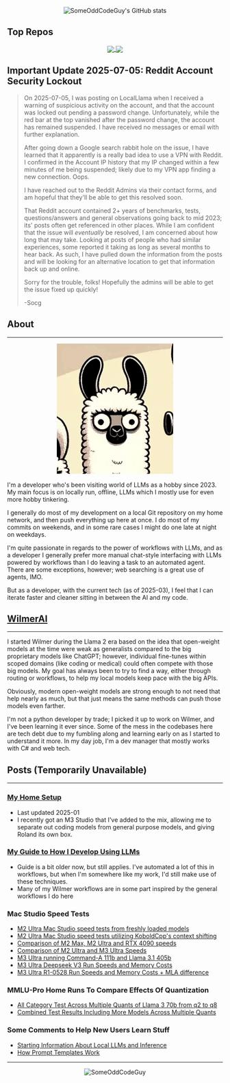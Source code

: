 <!-- Attribution for the github readme stats and the repos below that: https://github.com/anuraghazra/github-readme-stats -->
<!-- Awesome little widgets -->
<p align="center">
<img src="https://github-readme-stats.vercel.app/api?username=someoddcodeguy&hide=contribs" alt="SomeOddCodeGuy's GitHub stats">
</p>

## Top Repos
<p align="center">
<a href="https://github.com/someoddcodeguy/wilmerai">
  <img align="center" src="https://github-readme-stats.vercel.app/api/pin/?username=someoddcodeguy&repo=wilmerai" />
</a>
<a href="https://github.com/SomeOddCodeGuy/OfflineWikipediaTextApi">
  <img align="center" src="https://github-readme-stats.vercel.app/api/pin/?username=someoddcodeguy&repo=OfflineWikipediaTextApi" />
</a>
</p>

## Important Update 2025-07-05: Reddit Account Security Lockout

> On 2025-07-05, I was posting on LocalLlama when I received a warning of suspicious activity on the account,
> and that the account was locked out pending a password change. Unfortunately, while the red bar at the top vanished
> after the password change, the account has remained suspended. I have received no messages or email with further
> explanation.
>
> After going down a Google search rabbit hole on the issue, I have learned that it apparently is a really bad idea
> to use a VPN with Reddit. I confirmed in the Account IP history that my IP changed within a few minutes of me
> being suspended; likely due to my VPN app finding a new connection. Oops.
>
> I have reached out to the Reddit Admins via their contact forms, and am hopeful that they'll be able to get this
> resolved soon.
>
> That Reddit account contained 2+ years of benchmarks, tests, questions/answers and general observations going back
> to mid 2023; its' posts often get referenced in other places. While I am confident that the issue will *eventually*
> be resolved, I am concerned about how long that may take. Looking at posts of people who had similar experiences,
> some reported it taking as long as several months to hear back. As such, I have pulled down the information
> from the posts and will be looking for an alternative location to get that information back up and online.
>
> Sorry for the trouble, folks! Hopefully the admins will be able to get the issue fixed up quickly!
>
> -Socg


## About
***

<p align="center">
<img src="https://github.com/SomeOddCodeGuy/SomeOddCodeGuy/blob/main/SomeOddCodeGuy_Sway.gif" alt="SomeOddCodeGuy">
</p>

I'm a developer who's been visiting world of LLMs as a hobby since 2023. My main focus is on locally run, offline,
LLMs which I mostly use for even more hobby tinkering. 

I generally do most of my development on a local Git repository on my home network, and then push everything up here at once. 
I do most of my commits on weekends, and in some rare cases I might do one late at night on weekdays.

I'm quite passionate in regards to the power of workflows with LLMs, and as a developer I generally prefer more manual
chat-style interfacing with LLMs powered by workflows than I do leaving a task to an automated agent. There are some
exceptions, however; web searching is a great use of agents, IMO. 

But as a developer, with the current tech (as of 2025-03), I feel that I can iterate faster and cleaner sitting in 
between the AI and my code.



## [WilmerAI](https://github.com/SomeOddCodeGuy/WilmerAI)
***
I started Wilmer during the Llama 2 era based on the idea that open-weight models at the time were weak as generalists
compared to the big proprietary models like ChatGPT; however, individual fine-tunes within scoped domains (like coding
or medical) could often compete with those big models. My goal has always been to try to find a way, either through
routing or workflows, to help my local models keep pace with the big APIs. 

Obviously, modern open-weight models are strong enough to not need that help nearly as much, but that just means the same 
methods can push those models even farther.

I'm not a python developer by trade; I picked it up to work on Wilmer, and I've been learning it ever since. Some
of the mess in the codebases here are tech debt due to my fumbling along and learning early on as I started to 
understand it more. In my day job, I'm a dev manager that mostly works with C# and web tech.

## Posts (Temporarily Unavailable)
***

### [My Home Setup](https://www.reddit.com/r/LocalLLaMA/comments/1i1kz1c/sharing_my_unorthodox_home_setup_and_how_i_use/)
- Last updated 2025-01
- I recently got an M3 Studio that I've added to the mix, allowing me to separate out coding models from general purpose
  models, and giving Roland its own box.

### [My Guide to How I Develop Using LLMs](https://www.reddit.com/r/LocalLLaMA/comments/1cvw3s5/my_personal_guide_for_developing_software_with_ai/)
- Guide is a bit older now, but still applies. I've automated a lot of this in workflows, but when I'm somewhere like
  my work, I'd still make use of these techniques.
- Many of my Wilmer workflows are in some part inspired by the general workflows I do here

### Mac Studio Speed Tests
- [M2 Ultra Mac Studio speed tests from freshly loaded models](https://www.reddit.com/r/LocalLLaMA/comments/1aucug8/here_are_some_real_world_speeds_for_the_mac_m2/)
- [M2 Ultra Mac Studio speed tests utilizing KoboldCpp's context shifting](https://www.reddit.com/r/LocalLLaMA/comments/1aw08ck/real_world_speeds_on_the_mac_koboldcpp_context/)
- [Comparison of M2 Max, M2 Ultra and RTX 4090 speeds](https://www.reddit.com/r/LocalLLaMA/comments/1fovw8h/low_context_speed_comparison_macbook_mac_studios/)
- [Comparison of M2 Ultra and M3 Ultra Speeds](https://www.reddit.com/r/LocalLLaMA/comments/1jaqpiu/mac_speed_comparison_m2_ultra_vs_m3_ultra_using/)
- [M3 Ultra running Command-A 111b and Llama 3.1 405b](https://www.reddit.com/r/LocalLLaMA/comments/1jcgonz/comment/mi244qd/?context=3)
- [M3 Ultra Deepseek V3 Run Speeds and Memory Costs](https://www.reddit.com/r/LocalLLaMA/comments/1jke5wg/m3_ultra_mac_studio_512gb_prompt_and_write_speeds/)
- [M3 Ultra R1-0528 Run Speeds and Memory Costs + MLA difference](https://www.reddit.com/r/LocalLLaMA/comments/1kzn4ix/running_deepseek_r1_0528_q4_k_m_and_mlx_4bit_on_a/)

### MMLU-Pro Home Runs To Compare Effects Of Quantization
- [All Category Test Across Multiple Quants of Llama 3 70b from q2 to q8](https://www.reddit.com/r/LocalLLaMA/comments/1ds6da5/mmlupro_all_category_test_results_for_llama_3_70b/)
- [Combined Test Results Including More Models Across Multiple Quants](https://www.reddit.com/r/LocalLLaMA/comments/1dx4sa7/mmlupro_combined_results_including_new_results/)

### Some Comments to Help New Users Learn Stuff
- [Starting Information About Local LLMs and Inference](https://www.reddit.com/r/LocalLLaMA/comments/1b6rqi5/comment/ktdwlbl/?utm_source=share&utm_medium=web3x&utm_name=web3xcss&utm_term=1)
- [How Prompt Templates Work](https://www.reddit.com/r/LocalLLaMA/comments/1gddzat/comment/lu0z4aw/?utm_source=share&utm_medium=web3x&utm_name=web3xcss&utm_term=1&utm_content=share_button)

***

<p align="center">
<img src="https://github.com/SomeOddCodeGuy/SomeOddCodeGuy/blob/More_Updates/Socg_Cat_Cards.gif" alt="SomeOddCodeGuy">
</p>
